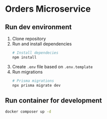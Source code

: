 # Orders Microservice

## Run dev environment
1. Clone repository
2. Run and install dependencies
    ```bash
    # Install dependecies
    npm install
    ```
3. Create ```.env``` file based on ```.env.template```
4. Run migrations
    ```bash
    # Prisma migrations
    npx prisma migrate dev
    ```

## Run container for development
```bash
docker composer up -d
```